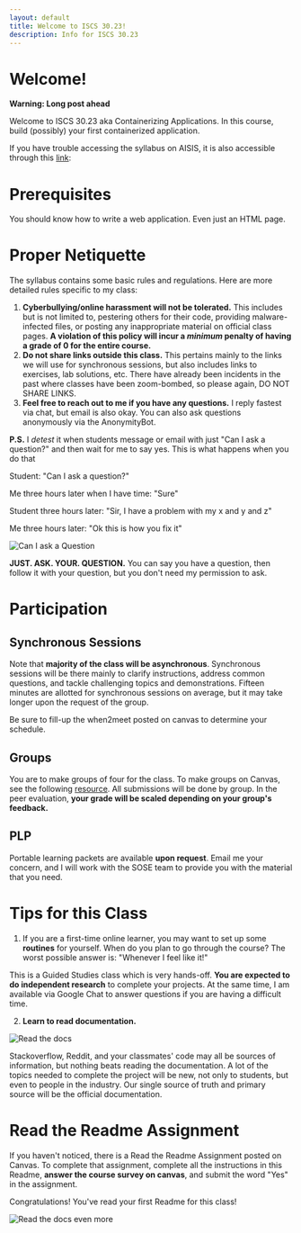 ```yaml
---
layout: default
title: Welcome to ISCS 30.23!
description: Info for ISCS 30.23
---
```


# Welcome!

**Warning: Long post ahead**

Welcome to ISCS 30.23 aka Containerizing Applications. In this course, build (possibly) your first containerized application.

If you have trouble accessing the syllabus on AISIS, it is also accessible through this [link](https://docs.google.com/document/d/1K342LcLBIHb7U-8tyJ1DZ-4ueAZyeTXcUOg89Asp76U/): 

# Prerequisites
You should know how to write a web application. Even just an HTML page.

# Proper Netiquette

The syllabus contains some basic rules and regulations. Here are more detailed rules specific to my class:

1. **Cyberbullying/online harassment will not be tolerated.** This includes but is not limited to, pestering others for their code, providing malware-infected files, or posting any inappropriate material on official class pages. **A violation of this policy will incur a *minimum* penalty of having a grade of 0 for the entire course.**
2. **Do not share links outside this class.** This pertains mainly to the links we will use for synchronous sessions, but also includes links to exercises, lab solutions, etc. There have already been incidents in the past where classes have been zoom-bombed, so please again, DO NOT SHARE LINKS.
3. **Feel free to reach out to me if you have any questions.** I reply fastest via chat, but email is also okay. You can also ask questions anonymously via the AnonymityBot.

**P.S.** I *detest* it when students message or email with just "Can I ask a question?" and then wait for me to say yes.  This is what happens when you do that

Student: "Can I ask a question?"

Me three hours later when I have time: "Sure"

Student three hours later: "Sir, I have a problem with my x and y and z"

Me three hours later: "Ok this is how you fix it"

![Can I ask a Question](https://admu-contempo.s3-ap-southeast-1.amazonaws.com/assets/CanIAskAQuestion.gif)

**JUST. ASK. YOUR. QUESTION.** You can say you have a question, then follow it with your question, but you don't need my permission to ask.

# Participation

## Synchronous Sessions
Note that **majority of the class will be asynchronous**. Synchronous sessions will be there mainly to clarify instructions, address common questions, and tackle challenging topics and demonstrations. Fifteen minutes are allotted for synchronous sessions on average, but it may take longer upon the request of the group.

Be sure to fill-up the when2meet posted on canvas to determine your schedule.

## Groups
You are to make groups of four for the class. To make groups on Canvas, see the following [resource](https://community.canvaslms.com/t5/Student-Guide/How-do-I-create-a-group-as-a-student/ta-p/280). All submissions will be done by group. In the peer evaluation, **your grade will be scaled depending on your group's feedback.**

## PLP
Portable learning packets are available **upon request**. Email me your concern, and I will work with the SOSE team to provide you with the material that you need.

# Tips for this Class

1. If you are a first-time online learner, you may want to set up some **routines** for yourself. When do you plan to go through the course?  The worst possible answer is: "Whenever I feel like it!"

This is a Guided Studies class which is very hands-off. **You are expected to do independent research** to complete your projects. At the same time, I am available via Google Chat to answer questions if you are having a difficult time.

2. **Learn to read documentation.**

![Read the docs](https://i.redd.it/2z08tsdqms011.jpg)

Stackoverflow, Reddit, and your classmates' code may all be sources of information, but nothing beats reading the documentation. A lot of the topics needed to complete the project will be new, not only to students, but even to people in the industry. Our single source of truth and primary source will be the official documentation.

# Read the Readme Assignment

If you haven't noticed, there is a Read the Readme Assignment posted on Canvas. To complete that assignment, complete all the instructions in this Readme, **answer the course survey on canvas**, and submit the word "Yes" in the assignment.

Congratulations! You've read your first Readme for this class!

![Read the docs even more](https://img.devrant.com/devrant/rant/r_1096632_Zk451.jpg)
